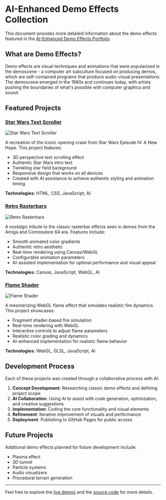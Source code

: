 # AI-Enhanced Demo Effects Collection

This document provides more detailed information about the demo effects featured in the [AI-Enhanced Demo Effects Portfolio](https://cunya.github.io/github-landing-page/).

## What are Demo Effects?

Demo effects are visual techniques and animations that were popularized in the demoscene - a computer art subculture focused on producing demos, which are self-contained programs that produce audio-visual presentations. The demoscene emerged in the 1980s and continues today, with artists pushing the boundaries of what's possible with computer graphics and sound.

## Featured Projects

### [Star Wars Text Scroller](https://cunya.github.io/StarWarsScroller/)

![Star Wars Text Scroller](https://cunya.github.io/github-landing-page/star-wars-scroller.png)

A recreation of the iconic opening crawl from Star Wars Episode IV: A New Hope. This project features:

- 3D perspective text scrolling effect
- Authentic Star Wars intro text
- Twinkling star field background
- Responsive design that works on all devices
- Created with AI assistance to achieve authentic styling and animation timing

**Technologies:** HTML, CSS, JavaScript, AI

### [Retro Rasterbars](https://cunya.github.io/Rasterbars/)

![Retro Rasterbars](https://cunya.github.io/github-landing-page/rasterbars.png)

A nostalgic tribute to the classic rasterbar effects seen in demos from the Amiga and Commodore 64 era. Features include:

- Smooth animated color gradients
- Authentic retro aesthetic
- Real-time rendering using Canvas/WebGL
- Configurable animation parameters
- AI-assisted implementation for optimal performance and visual appeal

**Technologies:** Canvas, JavaScript, WebGL, AI

### [Flame Shader](https://cunya.github.io/FlameShader/)

![Flame Shader](https://cunya.github.io/github-landing-page/flame-shader.png)

A mesmerizing WebGL flame effect that simulates realistic fire dynamics. This project showcases:

- Fragment shader-based fire simulation
- Real-time rendering with WebGL
- Interactive controls to adjust flame parameters
- Realistic color grading and dynamics
- AI-enhanced implementation for realistic flame behavior

**Technologies:** WebGL, GLSL, JavaScript, AI

## Development Process

Each of these projects was created through a collaborative process with AI:

1. **Concept Development**: Researching classic demo effects and defining project scope
2. **AI Collaboration**: Using AI to assist with code generation, optimization, and creative suggestions
3. **Implementation**: Coding the core functionality and visual elements
4. **Refinement**: Iterative improvement of visuals and performance
5. **Deployment**: Publishing to GitHub Pages for public access

## Future Projects

Additional demo effects planned for future development include:

- Plasma effect
- 3D tunnel
- Particle systems
- Audio visualizers
- Procedural terrain generation

---

Feel free to explore the [live demos](https://cunya.github.io/github-landing-page/) and the [source code](https://github.com/Cunya/github-landing-page) for more details. 